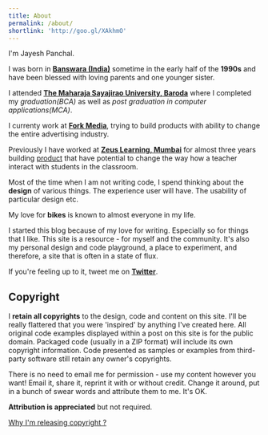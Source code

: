 ```yaml
---
title: About
permalink: /about/
shortlink: 'http://goo.gl/XAkhmO'
---
```


I'm Jayesh Panchal.

I was born in **[Banswara (India)](http://banswara.rajasthan.gov.in/)** sometime in the early half of the **1990s** and 
have been blessed with loving parents and one younger sister.

I attended **[The Maharaja Sayajirao University, Baroda](http://www.msubaroda.ac.in)** where I completed my 
*graduation(BCA)* as well as *post graduation in computer applications(MCA)*.

I currenty work at **[Fork Media](http://getforked.in/)**, trying to build products with ability to change the entire advertising industry.

Previously I have worked at **[Zeus Learning, Mumbai](http://www.zeuslearning.com)** for almost three years building [product](https://annotate.net) that have potential to change the way how a teacher interact with students in the classroom.

Most of the time when I am not writing code, I spend thinking about the **design** of various things. The experience user 
will have. The usability of particular design etc.

My love for **bikes** is known to almost everyone in my life.

I started this blog because of my love for writing. Especially so for things that I like. This site is a resource - for myself and the community. It's also my personal design and code playground, a place to experiment, and therefore, a site that is often in a state of flux.

If you're feeling up to it, tweet me on **[Twitter](http://twitter.com/codetonics)**.

## Copyright

I **retain all copyrights** to the design, code and content on this site. I'll be really flattered that you were 'inspired' 
by anything I've created here. All original code examples displayed within a post on this site is for the public domain. 
Packaged code (usually in a ZIP format) will include its own copyright information. Code presented as samples or 
examples from third-party software still retain any owner's copyrights.

There is no need to email me for permission - use my content however you want! Email it, share it, reprint it with or 
without credit. Change it around, put in a bunch of swear words and attribute them to me. It's OK.

**Attribution is appreciated** but not required.

[Why I'm releasing copyright ?](http://zenhabits.net/uncopyright)